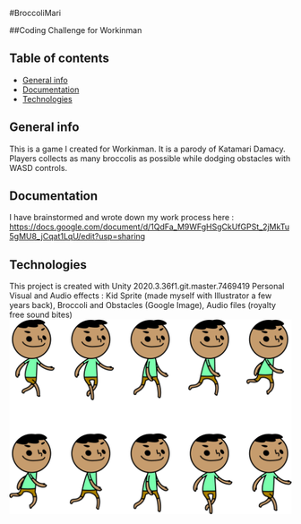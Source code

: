 #BroccoliMari

##Coding Challenge for Workinman

## Table of contents
* [General info](#general-info)
* [Documentation](#documentation)
* [Technologies](#technologies)

## General info
This is a game I created for Workinman. It is a parody of Katamari Damacy. Players collects as many broccolis as possible while dodging obstacles with WASD controls.

## Documentation
I have brainstormed and wrote down my work process here :
https://docs.google.com/document/d/1QdFa_M9WFgHSgCkUfGPSt_2jMkTu5gMU8_jCqat1LqU/edit?usp=sharing

## Technologies
This project is created with Unity 2020.3.36f1.git.master.7469419 Personal
Visual and Audio effects : Kid Sprite (made myself with Illustrator a few years back), Broccoli and Obstacles (Google Image), Audio files (royalty free sound bites)
![Kid Sprite](./Assets/Sprites/kid2_run.png)